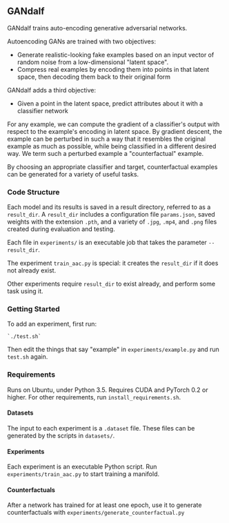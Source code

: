 ## GANdalf

GANdalf trains auto-encoding generative adversarial networks.

Autoencoding GANs are trained with two objectives:

* Generate realistic-looking fake examples based on an input vector of random noise from a low-dimensional "latent space".
* Compress real examples by encoding them into points in that latent space, then decoding them back to their original form

GANdalf adds a third objective:

* Given a point in the latent space, predict attributes about it with a classifier network

For any example, we can compute the gradient of a classifier's output with respect to the example's encoding in latent space.
By gradient descent, the example can be perturbed in such a way that it resembles the original example as much as possible, while being classified in a different desired way.
We term such a perturbed example a "counterfactual" example.

By choosing an appropriate classifier and target, counterfactual examples can be generated for a variety of useful tasks.

### Code Structure

Each model and its results is saved in a result directory, referred to as a `result_dir`.
A `result_dir` includes a configuration file `params.json`, saved weights with the extension `.pth`, and a variety of `.jpg`, `.mp4`, and `.png` files created during evaluation and testing.

Each file in `experiments/` is an executable job that takes the parameter `--result_dir`.

The experiment `train_aac.py` is special: it creates the `result_dir` if it does not already exist.

Other experiments require `result_dir` to exist already, and perform some task using it.

### Getting Started

To add an experiment, first run:

    `./test.sh`

Then edit the things that say "example" in `experiments/example.py` and run `test.sh` again.

### Requirements

Runs on Ubuntu, under Python 3.5. Requires CUDA and PyTorch 0.2 or higher. For other requirements, run `install_requirements.sh`.

#### Datasets

The input to each experiment is a `.dataset` file. These files can be generated by the scripts in `datasets/`.

#### Experiments

Each experiment is an executable Python script. Run `experiments/train_aac.py` to start training a manifold.

#### Counterfactuals

After a network has trained for at least one epoch, use it to generate counterfactuals with `experiments/generate_counterfactual.py`

